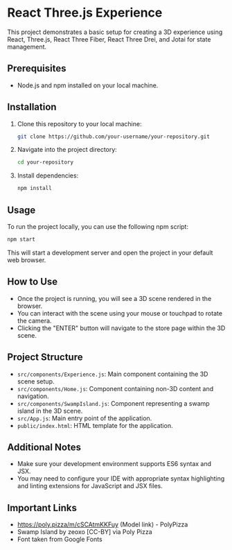 # React Three.js Experience

This project demonstrates a basic setup for creating a 3D experience using React, Three.js, React Three Fiber, React Three Drei, and Jotai for state management.

## Prerequisites

- Node.js and npm installed on your local machine.

## Installation

1. Clone this repository to your local machine:

    ```bash
    git clone https://github.com/your-username/your-repository.git
    ```

2. Navigate into the project directory:

    ```bash
    cd your-repository
    ```

3. Install dependencies:

    ```bash
    npm install
    ```

## Usage

To run the project locally, you can use the following npm script:

```bash
npm start
```

This will start a development server and open the project in your default web browser.

## How to Use

- Once the project is running, you will see a 3D scene rendered in the browser.
- You can interact with the scene using your mouse or touchpad to rotate the camera.
- Clicking the "ENTER" button will navigate to the store page within the 3D scene.

## Project Structure

- `src/components/Experience.js`: Main component containing the 3D scene setup.
- `src/components/Home.js`: Component containing non-3D content and navigation.
- `src/components/SwampIsland.js`: Component representing a swamp island in the 3D scene.
- `src/App.js`: Main entry point of the application.
- `public/index.html`: HTML template for the application.

## Additional Notes

- Make sure your development environment supports ES6 syntax and JSX.
- You may need to configure your IDE with appropriate syntax highlighting and linting extensions for JavaScript and JSX files.





## Important Links
- https://poly.pizza/m/cSCAtmKKFuy (Model link) - PolyPizza
- Swamp Island by zeoxo [CC-BY] via Poly Pizza
- Font taken from Google Fonts
  
 
